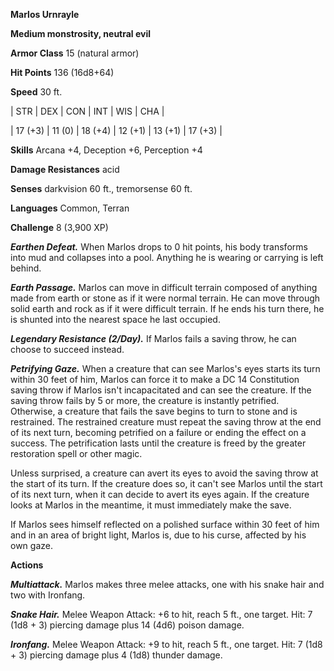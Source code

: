 **Marlos Urnrayle**

**Medium monstrosity, neutral evil**

**Armor Class** 15 (natural armor)

**Hit Points** 136 (16d8+64)

**Speed** 30 ft.

|   STR   |   DEX   |   CON   |   INT   |   WIS   |   CHA   |
  
| 17 (+3) | 11 (0) | 18 (+4) | 12 (+1) | 13 (+1) | 17 (+3) |

**Skills** Arcana +4, Deception +6, Perception +4

**Damage Resistances** acid

**Senses** darkvision 60 ft., tremorsense 60 ft.

**Languages** Common, Terran

**Challenge** 8 (3,900 XP)

***Earthen Defeat.*** When Marlos drops to 0 hit points, his body transforms into mud and collapses into a pool. Anything he is wearing or carrying is left behind.

***Earth Passage.*** Marlos can move in difficult terrain composed of anything made from earth or stone as if it were normal terrain. He can move through solid earth and rock as if it were difficult terrain. If he ends his turn there, he is shunted into the nearest space he last occupied.

***Legendary Resistance (2/Day).*** If Marlos fails a saving throw, he can choose to succeed instead.

***Petrifying Gaze.*** When a creature that can see Marlos's eyes starts its turn within 30 feet of him, Marlos can force it to make a DC 14 Constitution saving throw if Marlos isn't incapacitated and can see the creature. If the saving throw fails by 5 or more, the creature is instantly petrified. Otherwise, a creature that fails the save begins to turn to stone and is restrained. The restrained creature must repeat the saving throw at the end of its next turn, becoming petrified on a failure or ending the effect on a success. The petrification lasts until the creature is freed by the greater restoration spell or other magic.

Unless surprised, a creature can avert its eyes to avoid the saving throw at the start of its turn. If the creature does so, it can't see Marlos until the start of its next turn, when it can decide to avert its eyes again. If the creature looks at Marlos in the meantime, it must immediately make the save.

If Marlos sees himself reflected on a polished surface within 30 feet of him and in an area of bright light, Marlos is, due to his curse, affected by his own gaze.

**Actions**

***Multiattack.*** Marlos makes three melee attacks, one with his snake hair and two with Ironfang.

***Snake Hair.*** Melee Weapon Attack: +6 to hit, reach 5 ft., one target. Hit: 7 (1d8 + 3) piercing damage plus 14 (4d6) poison damage.

***Ironfang.*** Melee Weapon Attack: +9 to hit, reach 5 ft., one target. Hit: 7 (1d8 + 3) piercing damage plus 4 (1d8) thunder damage.

